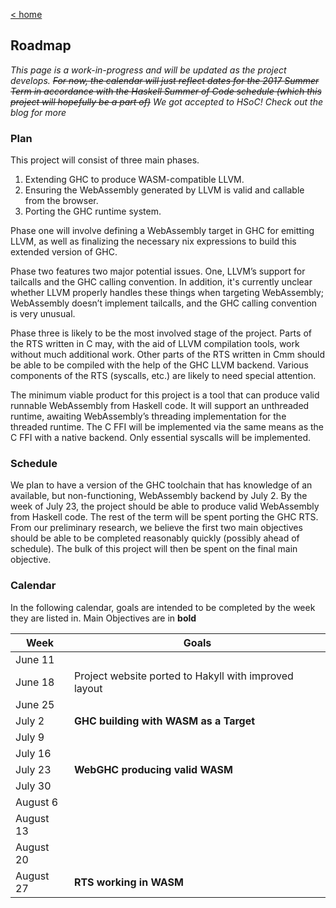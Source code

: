 <a href="/">&lt; home</a>
## Roadmap
_This page is a work-in-progress and will be updated as the project develops._
~~_For now, the calendar will just reflect dates for the 2017 Summer Term in accordance with the Haskell Summer of Code schedule (which this project will hopefully be a part of)_~~
_We got accepted to HSoC! Check out the blog for more_

### Plan
This project will consist of three main phases.
1. Extending GHC to produce WASM-compatible LLVM.
2. Ensuring the WebAssembly generated by LLVM is valid and callable from the browser.
3. Porting the GHC runtime system.

Phase one will involve defining a WebAssembly target in GHC for emitting LLVM, as well as finalizing the necessary nix expressions to build this extended version of GHC.

Phase two features two major potential issues. One, LLVM’s support for tailcalls and the GHC calling convention. In addition, it's currently unclear whether LLVM properly handles these things when targeting WebAssembly; WebAssembly doesn’t implement tailcalls, and the GHC calling convention is very unusual.

Phase three is likely to be the most involved stage of the project. Parts of the RTS written in C may, with the aid of LLVM compilation tools, work without much additional work. Other parts of the RTS written in Cmm should be able to be compiled with the help of the GHC LLVM backend. Various components of the RTS (syscalls, etc.) are likely to need special attention.

The minimum viable product for this project is a tool that can produce valid runnable WebAssembly from Haskell code. It will support an unthreaded runtime, awaiting WebAssembly’s threading implementation for the threaded runtime. The C FFI will be implemented via the same means as the C FFI with a native backend. Only essential syscalls will be implemented.

### Schedule
We plan to have a version of the GHC toolchain that has knowledge of an available, but non-functioning, WebAssembly backend by July 2. By the week of July 23, the project should be able to produce valid WebAssembly from Haskell code. The rest of the term will be spent porting the GHC RTS. From our preliminary research, we believe the first two main objectives should be able to be completed reasonably quickly (possibly ahead of schedule). The bulk of this project will then be spent on the final main objective.

### Calendar
In the following calendar, goals are intended to be completed by the week they are listed in.
Main Objectives are in **bold**

Week | Goals
---- | -----
June 11 |
June 18 | Project website ported to Hakyll with improved layout
June 25 |
July 2  | **GHC building with WASM as a Target**
July 9  |
July 16 |
July 23 | **WebGHC producing valid WASM**
July 30 |
August 6 |
August 13 |
August 20 |
August 27 | **RTS working in WASM**
